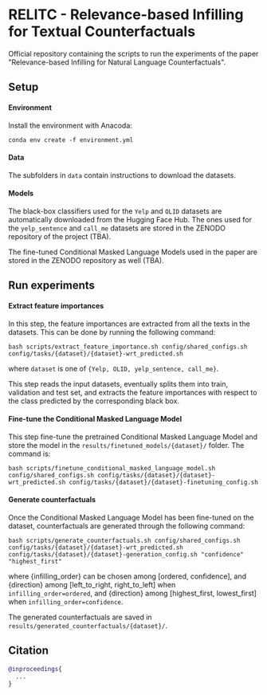 # RELITC - Relevance-based Infilling for Textual Counterfactuals

Official repository containing the scripts to run the experiments of the paper "Relevance-based Infilling for Natural Language Counterfactuals".


## Setup

#### Environment

Install the environment with Anacoda:

```
conda env create -f environment.yml
```

#### Data

The subfolders in `data` contain instructions to download the datasets.


#### Models

The black-box classifiers used for the `Yelp` and `OLID` datasets are automatically downloaded from the Hugging Face Hub. The ones used for the `yelp_sentence` and `call_me` datasets are stored in the ZENODO repository of the project (TBA).

The fine-tuned Conditional Masked Language Models used in the paper are stored in the ZENODO repository as well (TBA).


## Run experiments

#### Extract feature importances

In this step, the feature importances are extracted from all the texts in the datasets. This can be done by running the following command:

```
bash scripts/extract_feature_importance.sh config/shared_configs.sh config/tasks/{dataset}/{dataset}-wrt_predicted.sh
```

where `dataset` is one of `{Yelp, OLID, yelp_sentence, call_me}`.

This step reads the input datasets, eventually splits them into train, validation and test set, and extracts the feature importances with respect to the class predicted by the corresponding black box.


#### Fine-tune the Conditional Masked Language Model

This step fine-tune the pretrained Conditional Masked Language Model and store the model in the `results/finetuned_models/{dataset}/` folder. The command is:

```
bash scripts/finetune_conditional_masked_language_model.sh config/shared_configs.sh config/tasks/{dataset}/{dataset}-wrt_predicted.sh config/tasks/{dataset}/{dataset}-finetuning_config.sh
```


#### Generate counterfactuals

Once the Conditional Masked Language Model has been fine-tuned on the dataset, counterfactuals are generated through the following command:

```
bash scripts/generate_counterfactuals.sh config/shared_configs.sh config/tasks/{dataset}/{dataset}-wrt_predicted.sh config/tasks/{dataset}/{dataset}-generation_config.sh "confidence" "highest_first"
```

where {infilling_order} can be chosen among [ordered, confidence], and {direction} among [left_to_right, right_to_left] when `infilling_order=ordered`, and {direction} among [highest_first, lowest_first] when `infilling_order=confidence`.

The generated counterfactuals are saved in `results/generated_counterfactuals/{dataset}/`.


## Citation

```bibtex
@inproceedings{
  ...
}
```
